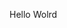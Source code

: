 Hello Wolrd




























































































































































































































































































































































































































































































































































































































































































































































































































































































































































































































































































































































































































































































































































































































































































































































































































































































































































































































































































































































































































































































































































































































































































































































































































































































































































































































































































































































































































































































































































































































































































































































































































































































































































































































































































































































































































































































































































































































































































































































































































































































































































































































































































































































































































































































































































































































































































































































































































































































































































































































































































































































































































































































































































































































































































































































































































